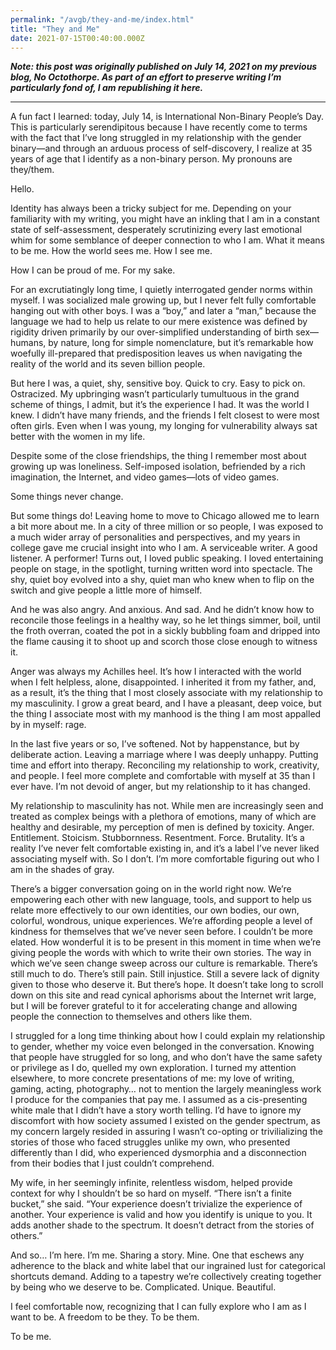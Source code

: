 ```yaml
---
permalink: "/avgb/they-and-me/index.html"
title: "They and Me"
date: 2021-07-15T00:40:00.000Z
---
```


**_Note: this post was originally published on July 14, 2021 on my previous blog, No Octothorpe. As part of an effort to preserve writing I’m particularly fond of, I am republishing it here._**

---

A fun fact I learned: today, July 14, is International Non-Binary People’s Day. This is particularly serendipitous because I have recently come to terms with the fact that I’ve long struggled in my relationship with the gender binary—and through an arduous process of self-discovery, I realize at 35 years of age that I identify as a non-binary person. My pronouns are they/them. 

Hello.

Identity has always been a tricky subject for me. Depending on your familiarity with my writing, you might have an inkling that I am in a constant state of self-assessment, desperately scrutinizing every last emotional whim for some semblance of deeper connection to who I am. What it means to be me. How the world sees me. How I see me.

How I can be proud of me. For my sake.

For an excrutiatingly long time, I quietly interrogated gender norms within myself. I was socialized male growing up, but I never felt fully comfortable hanging out with other boys. I was a “boy,” and later a “man,” because the language we had to help us relate to our mere existence was defined by rigidity driven primarily by our over-simplified understanding of birth sex—humans, by nature, long for simple nomenclature, but it’s remarkable how woefully ill-prepared that predisposition leaves us when navigating the reality of the world and its seven billion people. 

But here I was, a quiet, shy, sensitive boy. Quick to cry. Easy to pick on. Ostracized. My upbringing wasn’t particularly tumultuous in the grand scheme of things, I admit, but it’s the experience I had. It was the world I knew. I didn’t have many friends, and the friends I felt closest to were most often girls. Even when I was young, my longing for vulnerability always sat better with the women in my life. 

Despite some of the close friendships, the thing I remember most about growing up was loneliness. Self-imposed isolation, befriended by a rich imagination, the Internet, and video games—lots of video games.

Some things never change.

But some things do! Leaving home to move to Chicago allowed me to learn a bit more about me. In a city of three million or so people, I was exposed to a much wider array of personalities and perspectives, and my years in college gave me crucial insight into who I am. A serviceable writer. A good listener. A performer! Turns out, I loved public speaking. I loved entertaining people on stage, in the spotlight, turning written word into spectacle. The shy, quiet boy evolved into a shy, quiet man who knew when to flip on the switch and give people a little more of himself. 

And he was also angry. And anxious. And sad. And he didn’t know how to reconcile those feelings in a healthy way, so he let things simmer, boil, until the froth overran, coated the pot in a sickly bubbling foam and dripped into the flame causing it to shoot up and scorch those close enough to witness it.

Anger was always my Achilles heel. It’s how I interacted with the world when I felt helpless, alone, disappointed. I inherited it from my father, and, as a result, it’s the thing that I most closely associate with my relationship to my masculinity. I grow a great beard, and I have a pleasant, deep voice, but the thing I associate most with my manhood is the thing I am most appalled by in myself: rage.

In the last five years or so, I’ve softened. Not by happenstance, but by deliberate action. Leaving a marriage where I was deeply unhappy. Putting time and effort into therapy. Reconciling my relationship to work, creativity, and people. I feel more complete and comfortable with myself at 35 than I ever have. I’m not devoid of anger, but my relationship to it has changed.

My relationship to masculinity has not. While men are increasingly seen and treated as complex beings with a plethora of emotions, many of which are healthy and desirable, my perception of men is defined by toxicity. Anger. Entitlement. Stoicism. Stubbornness. Resentment. Force. Brutality. It’s a reality I’ve never felt comfortable existing in, and it’s a label I’ve never liked associating myself with. So I don’t. I’m more comfortable figuring out who I am in the shades of gray.

There’s a bigger conversation going on in the world right now. We’re empowering each other with new language, tools, and support to help us relate more effectively to our own identities, our own bodies, our own, colorful, wondrous, unique experiences. We’re affording people a level of kindness for themselves that we’ve never seen before. I couldn’t be more elated. How wonderful it is to be present in this moment in time when we’re giving people the words with which to write their own stories. The way in which we’ve seen change sweep across our culture is remarkable. There’s still much to do. There’s still pain. Still injustice. Still a severe lack of dignity given to those who deserve it. But there’s hope. It doesn’t take long to scroll down on this site and read cynical aphorisms about the Internet writ large, but I will be forever grateful to it for accelerating change and allowing people the connection to themselves and others like them.

I struggled for a long time thinking about how I could explain my relationship to gender, whether my voice even belonged in the conversation. Knowing that people have struggled for so long, and who don’t have the same safety or privilege as I do, quelled my own exploration. I turned my attention elsewhere, to more concrete presentations of me: my love of writing, gaming, acting, photography… not to mention the largely meaningless work I produce for the companies that pay me. I assumed as a cis-presenting white male that I didn’t have a story worth telling. I’d have to ignore my discomfort with how society assumed I existed on the gender spectrum, as my concern largely resided in assuring I wasn’t co-opting or trivilializing the stories of those who faced struggles unlike my own, who presented differently than I did, who experienced dysmorphia and a disconnection from their bodies that I just couldn’t comprehend. 

My wife, in her seemingly infinite, relentless wisdom, helped provide context for why I shouldn’t be so hard on myself. “There isn’t a finite bucket,” she said. “Your experience doesn’t trivialize the experience of another. Your experience is valid and how you identify is unique to you. It adds another shade to the spectrum. It doesn’t detract from the stories of others.”

And so… I’m here. I’m me. Sharing a story. Mine. One that eschews any adherence to the black and white label that our ingrained lust for categorical shortcuts demand. Adding to a tapestry we’re collectively creating together by being who we deserve to be. Complicated. Unique. Beautiful.

I feel comfortable now, recognizing that I can fully explore who I am as I want to be. A freedom to be they. To be them.

To be me.
